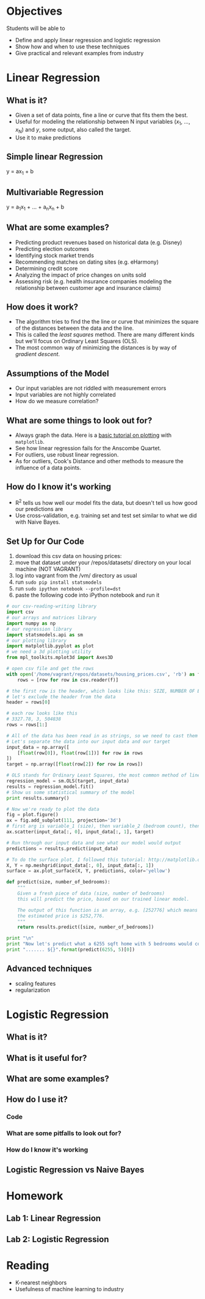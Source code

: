 # Objectives
Students will be able to
- Define and apply linear regression and logistic regression
- Show how and when to use these techniques
- Give practical and relevant examples from industry

# Linear Regression
## What is it?
- Given a set of data points, fine a line or curve that fits them the best.
- Useful for modeling the relationship between N input variables (*x*<sub>1</sub>, ..., *x*<sub>N</sub>) and *y*, some output, also called the target.
- Use it to make predictions

## Simple linear Regression
y = ax<sub>1</sub> + b

## Multivariable Regression
y = a<sub>1</sub>x<sub>1</sub> + ... + a<sub>n</sub>x<sub>n</sub> + b

## What are some examples?
- Predicting product revenues based on historical data (e.g. Disney)
- Predicting election outcomes
- Identifying stock market trends
- Recommending matches on dating sites (e.g. eHarmony)
- Determining credit score
- Analyzing the impact of price changes on units sold
- Assessing risk (e.g. health insurance companies modeling the relationship between customer age and insurance claims)

## How does it work?
- The algorithm tries to find the the line or curve that minimizes the square of the distances between the data and the line.
- This is called the *least squares* method. There are many different kinds but we'll focus on Ordinary Least Squares (OLS).
- The most common way of minimizing the distances is by way of *gradient descent*.

## Assumptions of the Model
- Our input variables are not riddled with measurement errors
- Input variables are not highly correlated
- How do we measure correlation?

## What are some things to look out for?
- Always graph the data. Here is a [basic tutorial on plotting](http://matplotlib.org/users/pyplot_tutorial.html) with `matplotlib`.
- See how linear regression fails for the Anscombe Quartet.
- For outliers, use robust linear regression.
- As for outliers, Cook's Distance and other methods to measure the influence of a data points.

## How do I know it's working
- R<sup>2</sup> tells us how well our model fits the data, but doesn't tell us how good our predictions are
- Use cross-validation, e.g. training set and test set similar to what we did with Naive Bayes.

## Set Up for Our Code
1. download this csv data on housing prices:
2. move that dataset under your /repos/datasets/ directory on your local machine (NOT VAGRANT)
3. log into vagrant from the /vm/ directory as usual
4. run `sudo pip install statsmodels`
5. run `sudo ipython notebook --profile=dst`
6. paste the following code into iPython notebook and run it

```python
# our csv-reading-writing library
import csv
# our arrays and matrices library
import numpy as np
# our regression library
import statsmodels.api as sm
# our plotting library
import matplotlib.pyplot as plot
# we need a 3d plotting utility
from mpl_toolkits.mplot3d import Axes3D

# open csv file and get the rows
with open('/home/vagrant/repos/datasets/housing_prices.csv', 'rb') as f:
    rows = [row for row in csv.reader(f)]

# the first row is the header, which looks like this: SIZE, NUMBER OF BEDROOMS, PRICE
# let's exclude the header from the data
header = rows[0]

# each row looks like this
# 3327.78, 3, 504838
rows = rows[1:]

# All of the data has been read in as strings, so we need to cast them to floats
# Let's separate the data into our input data and our target
input_data = np.array([
    [float(row[0]), float(row[1])] for row in rows
])
target = np.array([float(row[2]) for row in rows])

# OLS stands for Ordinary Least Squares, the most common method of linear regression
regression_model = sm.OLS(target, input_data)
results = regression_model.fit()
# Show us some statistical summary of the model
print results.summary()

# Now we're ready to plot the data
fig = plot.figure()
ax = fig.add_subplot(111, projection='3d')
# first arg is variable_1 (size), then variable_2 (bedroom count), then the target (price)
ax.scatter(input_data[:, 0], input_data[:, 1], target)

# Run through our input data and see what our model would output
predictions = results.predict(input_data)

# To do the surface plot, I followed this tutorial: http://matplotlib.org/examples/mplot3d/surface3d_demo.html
X, Y = np.meshgrid(input_data[:, 0], input_data[:, 1])
surface = ax.plot_surface(X, Y, predictions, color='yellow')

def predict(size, number_of_bedrooms):
    """
    Given a fresh piece of data (size, number of bedrooms)
    this will predict the price, based on our trained linear model.

    The output of this function is an array, e.g. [252776] which means
    the estimated price is $252,776.
    """
    return results.predict([size, number_of_bedrooms])

print "\n"
print "Now let's predict what a 6255 sqft home with 5 bedrooms would cost..."
print "....... ${}".format(predict(6255, 5)[0])
```

## Advanced techniques
- scaling features
- regularization

# Logistic Regression
## What is it?
## What is it useful for?
## What are some examples?
## How do I use it?
### Code
### What are some pitfalls to look out for?
### How do I know it's working
## Logistic Regression vs Naive Bayes

# Homework
## Lab 1: Linear Regression
## Lab 2: Logistic Regression

# Reading
- K-nearest neighbors
- Usefulness of machine learning to industry
